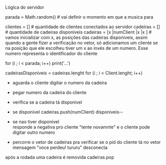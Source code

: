 Lógica do servidor



parada = Math.random() # vai definir o momento em que a musica para

clientes = [] # quantidade de clientes conectados ao servidor
cadeiras = [] # quantidade de cadeiras disponíveis
cadeiras = [x |numClient |x  |x  ] # vamos inicializar com x, as posições das cadeiras disponiveis, assim quando a gente fizer a verificação no vetor, só adicionamos um cliente se na posição que ele escolheu tiver um x ao invés de um numero. Esse numero representa o identificador do cliente

for (i ; i < parada; i++)
    print('...')

cadeirasDisponiveis = cadeiras.lenght
for (i ; i < Client.lenght; i++)
- aguarda o cliente digitar o numero da cadeira
- pegar numero da cadeira do cliente 
- verifica se a cadeira tá disponivel
- se disponivel
    cadeiras.push(numClient)
    disponiveis--
- se nao tiver disponivel  
    responde a negativa pro cliente "tente novamnte" e o cliente pode digitar outro numero

- percorre o vetor de cadeiras pra verificar se o pid do cliente tá no vetor
mensagem "voce perdeu! tururu" 
desconecta


após a rodada uma cadeira é removida
cadeiras.pop
